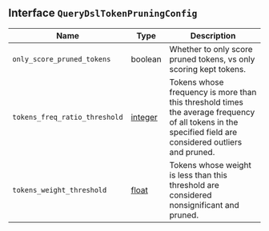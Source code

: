 ## Interface `QueryDslTokenPruningConfig`

| Name | Type | Description |
| - | - | - |
| `only_score_pruned_tokens` | boolean | Whether to only score pruned tokens, vs only scoring kept tokens. |
| `tokens_freq_ratio_threshold` | [integer](./integer.md) | Tokens whose frequency is more than this threshold times the average frequency of all tokens in the specified field are considered outliers and pruned. |
| `tokens_weight_threshold` | [float](./float.md) | Tokens whose weight is less than this threshold are considered nonsignificant and pruned. |
